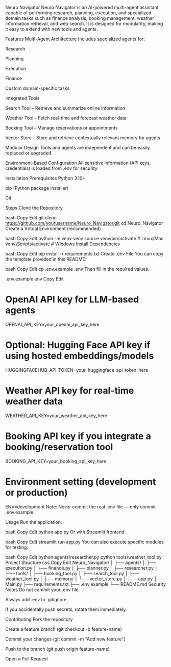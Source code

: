 Neuro Navigator
Neuro Navigator is an AI-powered multi-agent assistant capable of performing research, planning, execution, and specialized domain tasks such as finance analysis, booking management, weather information retrieval, and web search. It is designed for modularity, making it easy to extend with new tools and agents.

Features
Multi-Agent Architecture
Includes specialized agents for:

Research

Planning

Execution

Finance

Custom domain-specific tasks

Integrated Tools

Search Tool – Retrieve and summarize online information

Weather Tool – Fetch real-time and forecast weather data

Booking Tool – Manage reservations or appointments

Vector Store – Store and retrieve contextually relevant memory for agents

Modular Design
Tools and agents are independent and can be easily replaced or upgraded.

Environment-Based Configuration
All sensitive information (API keys, credentials) is loaded from .env for security.

Installation
Prerequisites
Python 3.10+

pip (Python package installer)

Git

Steps
Clone the Repository

bash
Copy
Edit
git clone https://github.com/yourusername/Neuro_Navigator.git
cd Neuro_Navigator
Create a Virtual Environment (recommended)

bash
Copy
Edit
python -m venv venv
source venv/bin/activate   # Linux/Mac
venv\Scripts\activate      # Windows
Install Dependencies

bash
Copy
Edit
pip install -r requirements.txt
Create .env File
You can copy the template provided in this README:

bash
Copy
Edit
cp .env.example .env
Then fill in the required values.

.env.example
env
Copy
Edit
# OpenAI API key for LLM-based agents
OPENAI_API_KEY=your_openai_api_key_here

# Optional: Hugging Face API key if using hosted embeddings/models
HUGGINGFACEHUB_API_TOKEN=your_huggingface_api_token_here

# Weather API key for real-time weather data
WEATHER_API_KEY=your_weather_api_key_here

# Booking API key if you integrate a booking/reservation tool
BOOKING_API_KEY=your_booking_api_key_here

# Environment setting (development or production)
ENV=development
Note: Never commit the real .env file — only commit .env.example.

Usage
Run the application:

bash
Copy
Edit
python app.py
Or with Streamlit frontend:

bash
Copy
Edit
streamlit run app.py
You can also execute specific modules for testing:

bash
Copy
Edit
python agents/researcher.py
python tools/weather_tool.py
Project Structure
css
Copy
Edit
Neuro_Navigator/
│
├── agents/
│   ├── execution.py
│   ├── finance.py
│   ├── planner.py
│   ├── researcher.py
│
├── tools/
│   ├── booking_tool.py
│   ├── search_tool.py
│   ├── weather_tool.py
│
├── memory/
│   └── vector_store.py
│
├── app.py
├── Main.py
├── requirements.txt
├── .env.example
└── README.md
Security Notes
Do not commit your .env file.

Always add .env to .gitignore.

If you accidentally push secrets, rotate them immediately.

Contributing
Fork the repository

Create a feature branch (git checkout -b feature-name)

Commit your changes (git commit -m "Add new feature")

Push to the branch (git push origin feature-name)

Open a Pull Request
